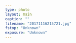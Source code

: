 ```yaml
---
type: photo
layout: main
caption: ""
filename: "20171116215721.jpg"
fstop: "Unknown"
exposure: "Unknown"
---
```

